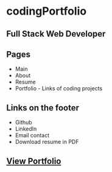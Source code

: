 # codingPortfolio

## Full Stack Web Developer

## Pages 
- Main
- About
- Resume
- Portfolio - Links of coding projects

## Links on the footer
- Github
- LinkedIn
- Email contact
- Download resume in PDF

## [View Portfolio](https://ericjchoi.github.io/codingPortfolio/)